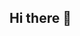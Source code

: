 ## Hi there 👋

<!--
**locdeng/locdeng** is a ✨ _special_ ✨ repository because its `README.md` (this file) appears on your GitHub profile.

Here are some ideas to get you started:

- 🔭 I’m currently working on ...
- 🌱 I’m currently learning ...<h1 align="center">Hi 👋, I'm Loc Dang</h1>
<p align="center">🎓 International student in Korea | 💻 Passionate about Mobile Apps & Computer Vision</p>

---

- 🔭 I’m currently working on: **a Flutter app to help users track medication**
- 🌱 I’m learning: **OpenCV, Firebase, Web Crawling, and more!**
- 💬 Ask me about: **Flutter, Python, Firebase, OpenCV, or anything tech-related**
- 📫 Contact me: **[your.email@example.com](mailto:your.email@example.com)**

---

### 🛠️ Tech Stack

<p>
  <img src="https://img.shields.io/badge/Flutter-02569B?style=for-the-badge&logo=flutter&logoColor=white"/>
  <img src="https://img.shields.io/badge/Firebase-FFCA28?style=for-the-badge&logo=firebase&logoColor=black"/>
  <img src="https://img.shields.io/badge/Python-3776AB?style=for-the-badge&logo=python&logoColor=white"/>
  <img src="https://img.shields.io/badge/OpenCV-5C3EE8?style=for-the-badge&logo=opencv&logoColor=white"/>
  <img src="https://img.shields.io/badge/Selenium-43B02A?style=for-the-badge&logo=selenium&logoColor=white"/>
  <img src="https://img.shields.io/badge/BeautifulSoup-ffffff?style=for-the-badge&logo=python&logoColor=black"/>
</p>

---

### 🚀 Featured Projects

#### 💊 Medication Tracker App (Flutter)
- Helps users manage their daily medication schedule
- Features reminders and alert system for missed doses

#### 📊 Titanic Survival Dashboard
- Used **Pandas, scikit-learn, Streamlit** to analyze survival patterns
- Dashboard to visualize gender, age, and ticket class impact

#### 🕵️ Company Data Crawler
- Crawled job and company data from **JobKorea**, **JobPlanet**
- Used **BeautifulSoup, Selenium**, and **Naver API**

#### 🎨 Color Detection Tool
- Developed using **OpenCV + KNN**
- Detects and classifies dominant colors from images

---

### 📈 GitHub Stats

<p align="center">
  <img src="https://github-readme-stats.vercel.app/api?username=locdang&show_icons=true&theme=radical" />
  <img src="https://github-readme-streak-stats.herokuapp.com/?user=locdang&theme=radical" />
</p>

---

### 📫 Connect with Me

- 📧 Email: [your.email@example.com](mailto:your.email@example.com)
- 🌐 Portfolio: [yourportfolio.com](https://yourportfolio.com)
- 💼 LinkedIn: [linkedin.com/in/yourname](https://linkedin.com/in/yourname)

- 👯 I’m looking to collaborate on ...
- 🤔 I’m looking for help with ...
- 💬 Ask me about ...
- 📫 How to reach me: ...
- 😄 Pronouns: ...
- ⚡ Fun fact: ...
-->
